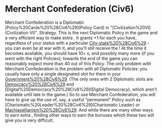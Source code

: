 # Merchant Confederation (Civ6)

Merchant Confederation is a Diplomatic [Policy%20Cards%20%28Civ6%29](Policy Card) in "[Civilization%20VI](Civilization VI)".
Strategy.
This is the next Diplomatic Policy in the game and a very efficient way to make extra . It grants +1 for each you have, regardless of your status with a particular [City-state%20%28Civ6%29](city-state) - you can even be at war with it, and you'll still receive the ! At the time it becomes available, you should have 10+ s, and possibly many more (if you went with the right Policies); towards the end of the game you can reasonably expect more than 40 out of this Policy.
The only problem with Merchant Confederation is the problem with all Diplomatic Policies: you usually have only a single designated slot for them in your [Government%20%28Civ6%29](government). (The only ones with 2 Diplomatic slots are [Democracy%20%28Civ6%29](Democracy) and [Digital%20Democracy%20%28Civ6%29](Digital Democracy), which aren't available until late in the game.) So to use Merchant Confederation, you will have to give up the use of, say, a useful "permanent" Policy such as [Charismatic%20Leader%20%28Civ6%29](Charismatic Leader) or [Machiavellianism%20%28Civ6%29](Machiavellianism). And while there are many other ways to earn extra , finding other ways to earn the bonuses which these two will give you is very difficult.